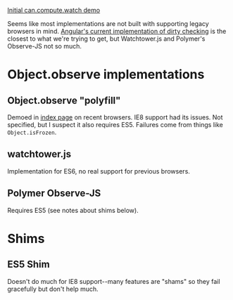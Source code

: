 [Initial can.compute.watch demo](./index.html)

Seems like most implementations are not built with supporting legacy browsers in mind. [Angular's current implementation of dirty checking](https://docs.angularjs.org/guide/scope) is the closest to what we're trying to get, but Watchtower.js and Polymer's Observe-JS not so much.

# Object.observe implementations

## Object.observe "polyfill"

Demoed in [index page](./index.html) on recent browsers. IE8 support had its issues. Not specified, but I suspect it also requires ES5. Failures come from things like `Object.isFrozen`.

## watchtower.js

Implementation for ES6, no real support for previous browsers.

## Polymer Observe-JS

Requires ES5 (see notes about shims below).

# Shims

## ES5 Shim

Doesn't do much for IE8 support--many features are "shams" so they fail gracefully but don't help much.
